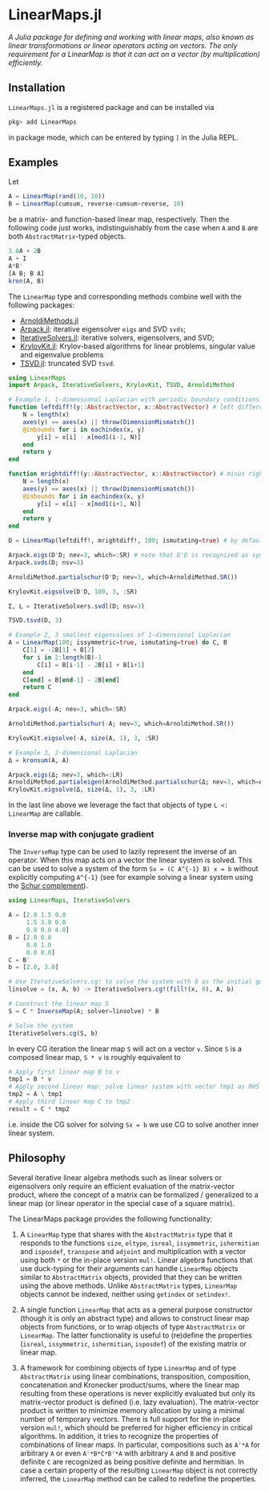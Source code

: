 # LinearMaps.jl

*A Julia package for defining and working with linear maps, also known as linear transformations or linear operators acting on vectors. The only requirement for a LinearMap is that it can act on a vector (by multiplication) efficiently.*

## Installation

`LinearMaps.jl` is a registered package and can be installed via

```julia
pkg> add LinearMaps
```

in package mode, which can be entered by typing `]` in the Julia REPL.

## Examples

Let

```julia
A = LinearMap(rand(10, 10))
B = LinearMap(cumsum, reverse∘cumsum∘reverse, 10)
```

be a matrix- and function-based linear map, respectively. Then the following code just works,
indistinguishably from the case when `A` and `B` are both `AbstractMatrix`-typed objects.

```julia
3.0A + 2B
A + I
A*B'
[A B; B A]
kron(A, B)
```

The `LinearMap` type and corresponding methods combine well with the following packages:

* [ArnoldiMethods.jl](https://github.com/haampie/ArnoldiMethod.jl)
* [Arpack.jl](https://github.com/JuliaLinearAlgebra/Arpack.jl): iterative eigensolver
  `eigs` and SVD `svds`;
* [IterativeSolvers.jl](https://github.com/JuliaMath/IterativeSolvers.jl): iterative
  solvers, eigensolvers, and SVD;
* [KrylovKit.jl](https://github.com/Jutho/KrylovKit.jl): Krylov-based algorithms for linear
  problems, singular value and eigenvalue problems
* [TSVD.jl](https://github.com/andreasnoack/TSVD.jl): truncated SVD `tsvd`.

```julia
using LinearMaps
import Arpack, IterativeSolvers, KrylovKit, TSVD, ArnoldiMethod

# Example 1, 1-dimensional Laplacian with periodic boundary conditions
function leftdiff!(y::AbstractVector, x::AbstractVector) # left difference assuming periodic boundary conditions
    N = length(x)
    axes(y) == axes(x) || throw(DimensionMismatch())
    @inbounds for i in eachindex(x, y)
        y[i] = x[i] - x[mod1(i-1, N)]
    end
    return y
end

function mrightdiff!(y::AbstractVector, x::AbstractVector) # minus right difference
    N = length(x)
    axes(y) == axes(x) || throw(DimensionMismatch())
    @inbounds for i in eachindex(x, y)
        y[i] = x[i] - x[mod1(i+1, N)]
    end
    return y
end

D = LinearMap(leftdiff!, mrightdiff!, 100; ismutating=true) # by default has eltype(D) = Float64

Arpack.eigs(D'D; nev=3, which=:SR) # note that D'D is recognized as symmetric => real eigenfact
Arpack.svds(D; nsv=3)

ArnoldiMethod.partialschur(D'D; nev=3, which=ArnoldiMethod.SR())

KrylovKit.eigsolve(D'D, 100, 3, :SR)

Σ, L = IterativeSolvers.svdl(D; nsv=3)

TSVD.tsvd(D, 3)

# Example 2, 3 smallest eigenvalues of 1-dimensional Laplacian
A = LinearMap(100; issymmetric=true, ismutating=true) do C, B
    C[1] = -2B[1] + B[2]
    for i in 2:length(B)-1
        C[i] = B[i-1] - 2B[i] + B[i+1]
    end
    C[end] = B[end-1] - 2B[end]
    return C
end

Arpack.eigs(-A; nev=3, which=:SR)

ArnoldiMethod.partialschur(-A; nev=3, which=ArnoldiMethod.SR())

KrylovKit.eigsolve(-A, size(A, 1), 3, :SR)

# Example 3, 2-dimensional Laplacian
Δ = kronsum(A, A)

Arpack.eigs(Δ; nev=3, which=:LR)
ArnoldiMethod.partialeigen(ArnoldiMethod.partialschur(Δ; nev=3, which=ArnoldiMethod.LR())[1])
KrylovKit.eigsolve(Δ, size(Δ, 1), 3, :LR)
```

In the last line above we leverage the fact that objects of type `L <: LinearMap` are callable.

### Inverse map with conjugate gradient

The `InverseMap` type can be used to lazily represent the inverse of an operator.
When this map acts on a vector the linear system is solved. This can be used to solve a
system of the form ``Sx = (C A^{-1} B) x = b`` without explicitly computing ``A^{-1}``
(see for example solving a linear system using the
[Schur complement](https://en.wikipedia.org/wiki/Schur_complement#Application_to_solving_linear_equations)).

```julia
using LinearMaps, IterativeSolvers

A = [2.0 1.5 0.0
     1.5 3.0 0.0
     0.0 0.0 4.0]
B = [2.0 0.0
     0.0 1.0
     0.0 0.0]
C = B'
b = [2.0, 3.0]

# Use IterativeSolvers.cg! to solve the system with 0 as the initial guess
linsolve = (x, A, b) -> IterativeSolvers.cg!(fill!(x, 0), A, b)

# Construct the linear map S
S = C * InverseMap(A; solver=linsolve) * B

# Solve the system
IterativeSolvers.cg(S, b)
```

In every CG iteration the linear map `S` will act on a vector `v`. Since `S` is a composed
linear map, `S * v` is roughly equivalent to

```julia
# Apply first linear map B to v
tmp1 = B * v
# Apply second linear map: solve linear system with vector tmp1 as RHS
tmp2 = A \ tmp1
# Apply third linear map C to tmp2
result = C * tmp2
```

i.e. inside the CG solver for solving `Sx = b` we use CG to solve another inner linear
system.

## Philosophy

Several iterative linear algebra methods such as linear solvers or eigensolvers
only require an efficient evaluation of the matrix-vector product, where the
concept of a matrix can be formalized / generalized to a linear map (or linear
operator in the special case of a square matrix).

The LinearMaps package provides the following functionality:

1. A `LinearMap` type that shares with the `AbstractMatrix` type that it
   responds to the functions `size`, `eltype`, `isreal`, `issymmetric`,
   `ishermitian` and `isposdef`, `transpose` and `adjoint` and multiplication
   with a vector using both `*` or the in-place version `mul!`. Linear algebra
   functions that use duck-typing for their arguments can handle `LinearMap`
   objects similar to `AbstractMatrix` objects, provided that they can be
   written using the above methods. Unlike `AbstractMatrix` types, `LinearMap`
   objects cannot be indexed, neither using `getindex` or `setindex!`.

2. A single function `LinearMap` that acts as a general purpose
   constructor (though it is only an abstract type) and allows to construct
   linear map objects from functions, or to wrap objects of type
   `AbstractMatrix` or `LinearMap`. The latter functionality is useful to
   (re)define the properties (`isreal`, `issymmetric`, `ishermitian`,
   `isposdef`) of the existing matrix or linear map.

3. A framework for combining objects of type `LinearMap` and of type
   `AbstractMatrix` using linear combinations, transposition, composition,
   concatenation and Kronecker product/sums,
   where the linear map resulting from these operations is never explicitly
   evaluated but only its matrix-vector product is defined (i.e. lazy
   evaluation). The matrix-vector product is written to minimize memory
   allocation by using a minimal number of temporary vectors. There is full
   support for the in-place version `mul!`, which should be preferred for
   higher efficiency in critical algorithms. In addition, it tries to recognize
   the properties of combinations of linear maps. In particular, compositions
   such as `A'*A` for arbitrary `A` or even `A'*B*C*B'*A` with arbitrary `A`
   and `B` and positive definite `C` are recognized as being positive definite
   and hermitian. In case a certain property of the resulting `LinearMap`
   object is not correctly inferred, the `LinearMap` method can be called to
   redefine the properties.
